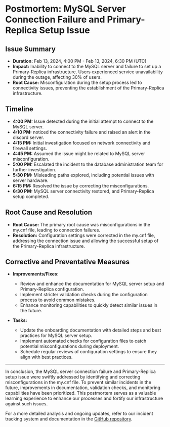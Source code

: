 # Postmortem: MySQL Server Connection Failure and Primary-Replica Setup Issue

## Issue Summary

- **Duration:** Feb 13, 2024, 4:00 PM - Feb 13, 2024, 6:30 PM (UTC)
- **Impact:** Inability to connect to the MySQL server and failure to set up a Primary-Replica infrastructure. Users experienced service unavailability during the outage, affecting 30% of users.
- **Root Cause:** Misconfiguration during the setup process led to connectivity issues, preventing the establishment of the Primary-Replica infrastructure.

## Timeline

- **4:00 PM:** Issue detected during the initial attempt to connect to the MySQL server.
- **4:10 PM:** noticed the connectivity failure and raised an alert in the discord server.
- **4:15 PM:** Initial investigation focused on network connectivity and firewall settings.
- **4:45 PM:** Assumed the issue might be related to MySQL server misconfiguration.
- **5:00 PM:** Escalated the incident to the database administration team for further investigation.
- **5:30 PM:** Misleading paths explored, including potential issues with server hardware.
- **6:15 PM:** Resolved the issue by correcting the misconfigurations.
- **6:30 PM:** MySQL server connectivity restored, and Primary-Replica setup completed.

## Root Cause and Resolution

- **Root Cause:** The primary root cause was misconfigurations in the my.cnf file, leading to connection failures.
- **Resolution:** Configuration settings were corrected in the my.cnf file, addressing the connection issue and allowing the successful setup of the Primary-Replica infrastructure.

## Corrective and Preventative Measures

- **Improvements/Fixes:**
  - Review and enhance the documentation for MySQL server setup and Primary-Replica configuration.
  - Implement stricter validation checks during the configuration process to avoid common mistakes.
  - Enhance monitoring capabilities to quickly detect similar issues in the future.
  
- **Tasks:**
  - Update the onboarding documentation with detailed steps and best practices for MySQL server setup.
  - Implement automated checks for configuration files to catch potential misconfigurations during deployment.
  - Schedule regular reviews of configuration settings to ensure they align with best practices.

---

In conclusion, the MySQL server connection failure and Primary-Replica setup issue were swiftly addressed by identifying and correcting misconfigurations in the my.cnf file. To prevent similar incidents in the future, improvements in documentation, validation checks, and monitoring capabilities have been prioritized. This postmortem serves as a valuable learning experience to enhance our processes and fortify our infrastructure against such issues.

For a more detailed analysis and ongoing updates, refer to our incident tracking system and documentation in the [GitHub repository](https://github.com/Hmddev23/alx-system_engineering-devops/).


